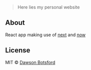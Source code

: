 > Here lies my personal website

## About

React app making use of [next](https://zeit.co/blog/next) and [now](https://zeit.co/now)

## License

MIT © [Dawson Botsford](http://dawsonbotsford.com)
